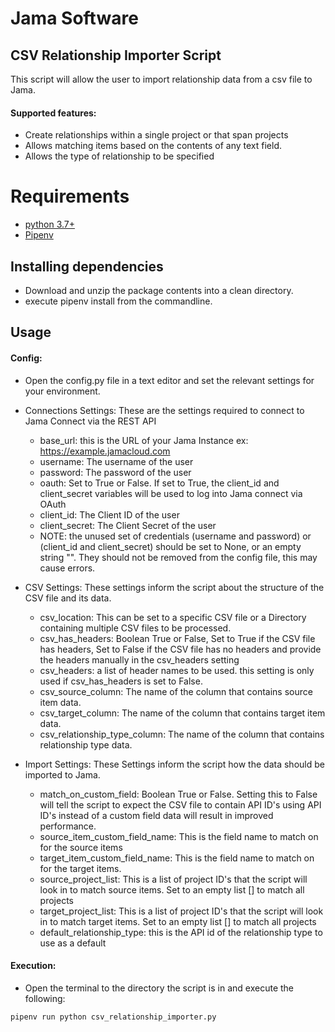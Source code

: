 # Jama Software

## CSV Relationship Importer Script

This script will allow the user to import relationship data from a csv file to Jama. 

#### Supported features:
* Create relationships within a single project or that span projects
* Allows matching items based on the contents of any text field.
* Allows the type of relationship to be specified

# Requirements
* [python 3.7+](https://www.python.org/downloads/)
* [Pipenv](https://docs.pipenv.org/en/latest/) 

## Installing dependencies 
 * Download and unzip the package contents into a clean directory.
 * execute pipenv install from the commandline.
 
## Usage
#### Config:
 * Open the config.py file in a text editor and set the relevant settings for your environment.
 
 * Connections Settings:  These are the settings required to connect to Jama Connect via the REST API
   * base_url: this is the URL of your Jama Instance ex: https://example.jamacloud.com
   * username: The username of the user
   * password: The password of the user
   * oauth: Set to True or False.  If set to True, the client_id and client_secret variables will be used to log into 
   Jama connect via OAuth
   * client_id:  The Client ID of the user
   * client_secret: The Client Secret of the user
   * NOTE: the unused set of credentials (username and password) or (client_id and client_secret) 
   should be set to None, or an empty string "".  They should not be removed from the config file, 
   this may cause errors.
 
 * CSV Settings: These settings inform the script about the structure of the CSV file and its data.
   * csv_location: This can be set to a specific CSV file or a Directory containing multiple CSV files to be processed.
   * csv_has_headers: Boolean True or False, Set to True if the CSV file has headers, Set to False if the CSV file has
   no headers and provide the headers manually in the csv_headers setting
   * csv_headers: a list of header names to be used.  this setting is only used if csv_has_headers is set to False.
   * csv_source_column: The name of the column that contains source item data.
   * csv_target_column: The name of the column that contains target item data.
   * csv_relationship_type_column: The name of the column that contains relationship type data.
   
 * Import Settings:  These Settings inform the script how the data should be imported to Jama.
   * match_on_custom_field: Boolean True or False. Setting this to False will tell the script to expect the CSV file to 
   contain API ID's using API ID's instead of a custom field data will result in improved performance.
   * source_item_custom_field_name: This is the field name to match on for the source items
   * target_item_custom_field_name: This is the field name to match on for the target items.
   * source_project_list: This is a list of project ID's that the script will look in to match source items.
   Set to an empty list [] to match all projects
   * target_project_list: This is a list of project ID's that the script will look in to match target items.
   Set to an empty list [] to match all projects
   * default_relationship_type: this is the API id of the relationship type to use as a default
#### Execution:
 * Open the terminal to the directory the script is in and execute the following:   
 ``` 
 pipenv run python csv_relationship_importer.py
 ```